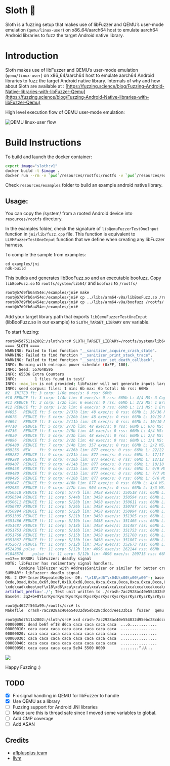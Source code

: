 # Sloth 🦥
   Sloth is a fuzzing setup that makes use of libFuzzer and QEMU’s user-mode emulation (`qemu/linux-user`) on x86_64/aarch64 host to emulate aarch64 Android libraries to fuzz the target Android native library.

# Introduction
Sloth makes use of libFuzzer and QEMU’s user-mode emulation (`qemu/linux-user`) on x86_64/aarch64 host to emulate aarch64 Android libraries to fuzz the target Android native library. Internals of why and how about Sloth are available at : [https://fuzzing.science/blog/Fuzzing-Android-Native-libraries-with-libFuzzer-Qemu](https://fuzzing.science/blog/Fuzzing-Android-Native-libraries-with-libFuzzer-Qemu)

High level execution flow of QEMU user-mode emulation:

![QEMU linux-user flow](./resources/qemu_linux-user_main.png)

# Build Instructions

To build and launch the docker container:
~~~sh
export image="sloth:v1"
docker build -t $image .
docker run --rm -v `pwd`/resources/rootfs:/rootfs -v `pwd`/resources/examples:/examples -it $image bash
~~~

Check `resources/examples` folder to build an example android native library.

## Usage:

You can copy the /system/ from a rooted Android device into `resources/rootfs` directory.

In the examples folder, check the signature of `libQemuFuzzerTestOneInput` function in `jni/lib/fuzz.cpp` file. This function is equivalent to `LLVMFuzzerTestOneInput` function that we define when creating any libFuzzer harness.

To compile the sample from examples:

~~~
cd examples/jni
ndk-build
~~~

This builds and generates libBooFuzz.so and an executable boofuzz.
Copy `libBooFuzz.so` to `rootfs/system/lib64/` and `boofuzz` to `/rootfs/`

~~~sh
root@b7d9fb6a454e:/examples/jni# make
root@b7d9fb6a454e:/examples/jni# cp ../libs/arm64-v8a/libBooFuzz.so /rootfs/system/lib64/
root@b7d9fb6a454e:/examples/jni# cp ../libs/arm64-v8a/boofuzz /rootfs/
root@b7d9fb6a454e:/examples/jni# 
~~~

Add your target library path that exports `libQemuFuzzerTestOneInput` (libBooFuzz.so in our example) to `SLOTH_TARGET_LIBRARY` env variable.

To start fuzzing:
~~~sh
root@45d7511a2802:/sloth/src# SLOTH_TARGET_LIBRARY=/rootfs/system/lib64/libBooFuzz.so ./sloth /rootfs/boofuzz test/
==== SLOTH ====
WARNING: Failed to find function "__sanitizer_acquire_crash_state".
WARNING: Failed to find function "__sanitizer_print_stack_trace".
WARNING: Failed to find function "__sanitizer_set_death_callback".
INFO: Running with entropic power schedule (0xFF, 100).
INFO: Seed: 557648595
INFO: 65536 Extra Counters
INFO:        1 files found in test/
INFO: -max_len is not provided; libFuzzer will not generate inputs larger than 4096 bytes
INFO: seed corpus: files: 1 min: 6b max: 6b total: 6b rss: 66Mb
#2	INITED ft: 3 corp: 1/6b exec/s: 0 rss: 66Mb
#10	REDUCE ft: 3 corp: 1/4b lim: 6 exec/s: 0 rss: 66Mb L: 4/4 MS: 3 CopyPart-CopyPart-CrossOver-
#11	REDUCE ft: 3 corp: 1/2b lim: 6 exec/s: 0 rss: 66Mb L: 2/2 MS: 1 EraseBytes-
#12	REDUCE ft: 3 corp: 1/1b lim: 6 exec/s: 0 rss: 66Mb L: 1/1 MS: 1 EraseBytes-
#4655	REDUCE ft: 5 corp: 2/37b lim: 48 exec/s: 0 rss: 66Mb L: 36/36 MS: 3 ShuffleBytes-ChangeBit-InsertRepeatedBytes-
#4676	REDUCE ft: 5 corp: 2/20b lim: 48 exec/s: 0 rss: 66Mb L: 19/19 MS: 1 EraseBytes-
#4694	REDUCE ft: 5 corp: 2/11b lim: 48 exec/s: 0 rss: 66Mb L: 10/10 MS: 3 ChangeBinInt-ChangeBinInt-EraseBytes-
#4710	REDUCE ft: 5 corp: 2/7b lim: 48 exec/s: 0 rss: 66Mb L: 6/6 MS: 1 EraseBytes-
#4736	REDUCE ft: 5 corp: 2/5b lim: 48 exec/s: 0 rss: 66Mb L: 4/4 MS: 1 EraseBytes-
#4830	REDUCE ft: 5 corp: 2/3b lim: 48 exec/s: 0 rss: 66Mb L: 2/2 MS: 4 ChangeByte-CopyPart-ChangeByte-CrossOver-
#4896	REDUCE ft: 5 corp: 2/2b lim: 48 exec/s: 0 rss: 66Mb L: 1/1 MS: 1 EraseBytes-
#36480	REDUCE ft: 7 corp: 3/4b lim: 357 exec/s: 0 rss: 66Mb L: 2/2 MS: 4 ShuffleBytes-CrossOver-ShuffleBytes-ChangeByte-
#89256	NEW    ft: 9 corp: 4/26b lim: 877 exec/s: 0 rss: 66Mb L: 22/22 MS: 1 InsertRepeatedBytes-
#89282	REDUCE ft: 9 corp: 4/21b lim: 877 exec/s: 0 rss: 66Mb L: 17/17 MS: 1 EraseBytes-
#89288	REDUCE ft: 9 corp: 4/16b lim: 877 exec/s: 0 rss: 66Mb L: 12/12 MS: 1 EraseBytes-
#89407	REDUCE ft: 9 corp: 4/14b lim: 877 exec/s: 0 rss: 66Mb L: 10/10 MS: 4 ChangeBinInt-InsertByte-ChangeBinInt-EraseBytes-
#89458	REDUCE ft: 9 corp: 4/13b lim: 877 exec/s: 0 rss: 66Mb L: 9/9 MS: 1 EraseBytes-
#89480	REDUCE ft: 9 corp: 4/11b lim: 877 exec/s: 0 rss: 66Mb L: 7/7 MS: 2 ShuffleBytes-EraseBytes-
#89496	REDUCE ft: 9 corp: 4/10b lim: 877 exec/s: 0 rss: 66Mb L: 6/6 MS: 1 EraseBytes-
#89647	REDUCE ft: 9 corp: 4/8b lim: 877 exec/s: 0 rss: 66Mb L: 4/4 MS: 1 EraseBytes-
#92983	REDUCE ft: 9 corp: 4/7b lim: 904 exec/s: 0 rss: 66Mb L: 3/3 MS: 1 EraseBytes-
#350518	REDUCE ft: 11 corp: 5/77b lim: 3458 exec/s: 350518 rss: 66Mb L: 70/70 MS: 2 ShuffleBytes-InsertRepeatedBytes-
#350594	REDUCE ft: 11 corp: 5/44b lim: 3458 exec/s: 350594 rss: 66Mb L: 37/37 MS: 1 EraseBytes-
#350611	REDUCE ft: 11 corp: 5/28b lim: 3458 exec/s: 350611 rss: 66Mb L: 21/21 MS: 2 ChangeBinInt-EraseBytes-
#350787	REDUCE ft: 11 corp: 5/26b lim: 3458 exec/s: 350787 rss: 66Mb L: 19/19 MS: 1 EraseBytes-
#350994	REDUCE ft: 11 corp: 5/22b lim: 3458 exec/s: 350994 rss: 66Mb L: 15/15 MS: 2 InsertByte-EraseBytes-
#351305	REDUCE ft: 11 corp: 5/21b lim: 3458 exec/s: 351305 rss: 66Mb L: 14/14 MS: 1 EraseBytes-
#351466	REDUCE ft: 11 corp: 5/19b lim: 3458 exec/s: 351466 rss: 66Mb L: 12/12 MS: 1 EraseBytes-
#351487	REDUCE ft: 11 corp: 5/18b lim: 3458 exec/s: 351487 rss: 66Mb L: 11/11 MS: 1 EraseBytes-
#351753	REDUCE ft: 11 corp: 5/16b lim: 3458 exec/s: 351753 rss: 66Mb L: 9/9 MS: 1 EraseBytes-
#351760	REDUCE ft: 11 corp: 5/15b lim: 3458 exec/s: 351760 rss: 66Mb L: 8/8 MS: 2 ChangeBit-EraseBytes-
#351867	REDUCE ft: 11 corp: 5/13b lim: 3458 exec/s: 351867 rss: 66Mb L: 6/6 MS: 2 ChangeBit-EraseBytes-
#352673	REDUCE ft: 11 corp: 5/12b lim: 3458 exec/s: 352673 rss: 66Mb L: 5/5 MS: 1 EraseBytes-
#524288	pulse  ft: 11 corp: 5/12b lim: 4096 exec/s: 262144 rss: 66Mb
#1048576	pulse  ft: 11 corp: 5/12b lim: 4096 exec/s: 209715 rss: 66Mb
==17== ERROR: libFuzzer: deadly signal
NOTE: libFuzzer has rudimentary signal handlers.
      Combine libFuzzer with AddressSanitizer or similar for better crash reports.
SUMMARY: libFuzzer: deadly signal
MS: 2 CMP-InsertRepeatedBytes- DE: "\x18\xd6^\x04U\x00\x00\x00"-; base unit: 4504839cf31d63eae201804d840610ae0ffcecea
0xde,0xad,0xbe,0x6f,0xef,0x18,0xd6,0xca,0xca,0xca,0xca,0xca,0xca,0xca,0xca,0xca,0xca,0xca,0xca,0xca,0xca,0xca,0xca,0xca,0xca,0xca,0xca,0xca,0xca,0xca,0xca,0xca,0xca,0xca,0xca,0xca,0xca,0xca,0xca,0xca,0xca,0xca,0xca,0xca,0xca,0xca,0xca,0xca,0xca,0xca,0xca,0xca,0xca,0xca,0xca,0xca,0xca,0xca,0xca,0xca,0xca,0xca,0xca,0xca,0xca,0xca,0xca,0xca,0xca,0xca,0xca,0xca,0xca,0xca,0xca,0xca,0xca,0xca,0xca,0xca,0xca,0xca,0xca,0xca,0xca,0xca,0xca,0xca,0x5e,0x4,0x55,0x0,0x0,0x0,
\xde\xad\xbeo\xef\x18\xd6\xca\xca\xca\xca\xca\xca\xca\xca\xca\xca\xca\xca\xca\xca\xca\xca\xca\xca\xca\xca\xca\xca\xca\xca\xca\xca\xca\xca\xca\xca\xca\xca\xca\xca\xca\xca\xca\xca\xca\xca\xca\xca\xca\xca\xca\xca\xca\xca\xca\xca\xca\xca\xca\xca\xca\xca\xca\xca\xca\xca\xca\xca\xca\xca\xca\xca\xca\xca\xca\xca\xca\xca\xca\xca\xca\xca\xca\xca\xca\xca\xca^\x04U\x00\x00\x00
artifact_prefix='./'; Test unit written to ./crash-7ac2928ac40e554032d95ebc28cdccd7ee133b1a
Base64: 3q2+b+8Y1srKysrKysrKysrKysrKysrKysrKysrKysrKysrKysrKysrKysrKysrKysrKysrKysrKysrKysrKysrKysrKysrKysrKysrKysrKysrKysrKyl4EVQAAAA==

root@c4627f563a99:/rootfs/src# ls
Makefile  crash-7ac2928ac40e554032d95ebc28cdccd7ee133b1a  fuzzer  qemu  sloth  sloth.c  test

root@45d7511a2802:/sloth/src# xxd crash-7ac2928ac40e554032d95ebc28cdccd7ee133b1a 
00000000: dead be6f ef18 d6ca caca caca caca caca  ...o............
00000010: caca caca caca caca caca caca caca caca  ................
00000020: caca caca caca caca caca caca caca caca  ................
00000030: caca caca caca caca caca caca caca caca  ................
00000040: caca caca caca caca caca caca caca caca  ................
00000050: caca caca caca caca 5e04 5500 0000       ........^.U...
~~~

![](resources/demo.gif)

Happy Fuzzing :)

## TODO
- [x] Fix signal handling in QEMU for libFuzzer to handle
- [x] Use QEMU as a library
- [ ] Fuzzing support for Android JNI libraries
- [ ] Make sure this is thread safe since I moved some variables to global.
- [ ] Add CMP coverage
- [ ] Add ASAN

## Credits
- [aflplusplus team](https://github.com/aflplusplus)
- [llvm](https://github.com/llvm)
